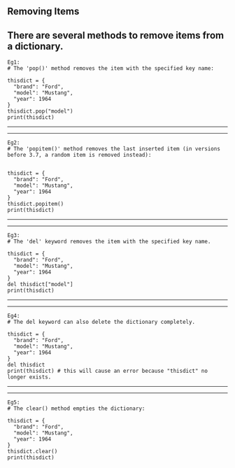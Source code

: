 Removing Items
---

There are several methods to remove items from a dictionary.
---

```
Eg1:
# The 'pop()' method removes the item with the specified key name:

thisdict = {
  "brand": "Ford",
  "model": "Mustang",
  "year": 1964
}
thisdict.pop("model")
print(thisdict)
```

-----------------------
----------------------------------------------------

```
Eg2:
# The 'popitem()' method removes the last inserted item (in versions before 3.7, a random item is removed instead):


thisdict = {
  "brand": "Ford",
  "model": "Mustang",
  "year": 1964
}
thisdict.popitem()
print(thisdict)
```
--------------------------
-------------------------------------------------
```
Eg3:
# The 'del' keyword removes the item with the specified key name.

thisdict = {
  "brand": "Ford",
  "model": "Mustang",
  "year": 1964
}
del thisdict["model"]
print(thisdict)
```

-------------------
--------------------------------------------------------

```
Eg4:
# The del keyword can also delete the dictionary completely.

thisdict = {
  "brand": "Ford",
  "model": "Mustang",
  "year": 1964
}
del thisdict
print(thisdict) # this will cause an error because "thisdict" no longer exists.
```

--------------------------
-------------------------------------------------

```
Eg5:
# The clear() method empties the dictionary:

thisdict = {
  "brand": "Ford",
  "model": "Mustang",
  "year": 1964
}
thisdict.clear()
print(thisdict)
```
